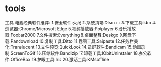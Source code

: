 # tools
工具
电脑经典软件推荐:
1.安全软件:火绒
2.系统清理:Dism++
3.下载工具:idm
4.浏览器:Chrome/Microsoft Edge
5.视频播放器:Potplayer
6.音乐播放器:Foobar2000
7.文件搜索:Everything
8.桌面整理:Deskgo
9.网盘下载:Pandownload
10.复制工具:Ditto
11.截图工具:Snipaste
12.任务栏美化:Translucent
13.文件预览:QuickLook
14.录屏软件:Bandicam
15.动画录制:ScreenToGif
16.压缩软件:Bandizip
17.卸载工具:IObitUninstaler
18.办公软件:OfficeBox
19.护眼工具:Iris
20.激活工具:KMsoffline
